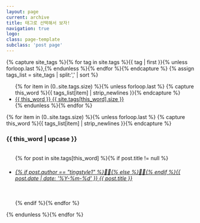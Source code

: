 ```yaml
---
layout: page
current: archive
title: 태그로 선택해서 보자!
navigation: true
logo: 
class: page-template
subclass: 'post page'
---
```


<div id="post-index" class="well article">
{% capture site_tags %}{% for tag in site.tags %}{{ tag | first }}{% unless forloop.last %},{% endunless %}{% endfor %}{% endcapture %}
{% assign tags_list = site_tags | split:',' | sort %}

<ul class="entry-meta inline-list">
  {% for item in (0..site.tags.size) %}{% unless forloop.last %}
    {% capture this_word %}{{ tags_list[item] | strip_newlines }}{% endcapture %}
  	<li><a href="#{{ this_word }}" class="tag"><span class="term alltags">{{ this_word }}</span> <span class="count alltags">{{ site.tags[this_word].size }}</span></a></li>
  {% endunless %}{% endfor %}
</ul>

{% for item in (0..site.tags.size) %}{% unless forloop.last %}
  {% capture this_word %}{{ tags_list[item] | strip_newlines }}{% endcapture %}
	<article>
	<!--각 태그명-->
	<h3 id="{{ this_word }}" class="tag">{{ this_word | upcase }}</h3>
        <!--태그별 글 리스트-->
        <ul>	        
            {% for post in site.tags[this_word] %}{% if post.title != null %}
              <!--각 글 li 시작-->  
              <li class="entry-title">
                <a href="{{ post.url }}" target="_self" title="{{ post.title }}">
                <h6>{% if post.author == "tingstyle1" %}🧑🏻{% else %}👧🏻{% endif %}{{ post.date | date: '%Y-%m-%d' }}  {{ post.title }}</h6>  
                </a>
            </li>
            {% endif %}{% endfor %}
        </ul>
	</article><!-- /.hentry -->
{% endunless %}{% endfor %}
</div>